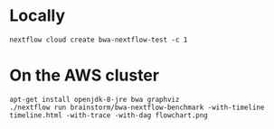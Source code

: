 Locally
=======

    nextflow cloud create bwa-nextflow-test -c 1


On the AWS cluster
==================

    apt-get install openjdk-8-jre bwa graphviz
    ./nextflow run brainstorm/bwa-nextflow-benchmark -with-timeline timeline.html -with-trace -with-dag flowchart.png
